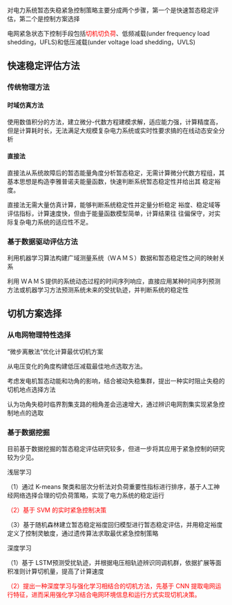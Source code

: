 

对电力系统暂态失稳紧急控制策略主要分成两个步骤，第一个是快速暂态稳定评估，第二个是控制方案选择

电网紧急状态下控制手段包括<font color='red'>切机切负荷</font>、低频减载(under frequency load shedding，UFLS)和低压减载(under voltage load shedding，UVLS)

## 快速稳定评估方法

### 传统物理方法

#### 时域仿真方法

使用数值积分的方法，建立微分-代数方程建模求解，适应能力强，计算精度高，但是计算耗时长，无法满足大规模复杂电力系统或实时性要求搞的在线动态安全分析

#### 直接法

直接法从系统故障后的暂态能量角度分析暂态稳定，无需计算微分代数方程组，其基本思想是构造李雅普诺夫能量函数，快速判断系统暂态稳定性并给出其 稳定裕度。

直接法无需大量仿真计算，能够判断系统稳定性并定量分析稳定 裕度、稳定域等评估指标，计算速度快，但由于能量函数模型简单，计算结果往 往偏保守，对实际复杂电力系统的适应性不足。

### 基于数据驱动评估方法

利用机器学习算法构建广域测量系统（ＷＡＭＳ）数据和暂态稳定性之间的映射关系

利用 ＷＡＭＳ提供的系统动态过程的时间序列响应，直接应用某种时间序列预测方法或机器学习方法预测系统未来的受扰轨迹，并判断系统的稳定性

## 切机方案选择

### 从电网物理特性选择

“微步离散法”优化计算最优切机方案

从电压变化的角度构建低压减载最佳地点选取方法。

考虑发电机暂态动能和功角的影响，结合被动失稳集群，提出一种实时阻止失稳的切机地点选择方法

认为功角失稳时临界割集支路的相角差会迅速增大，通过辨识电网割集实现紧急控制地点的选取

### 基于数据挖掘

目前基于数据挖掘的暂态稳定评估研究较多，但进一步将其应用于紧急控制的研究较为少见。

浅层学习

（1）通过 K-means 聚类和层次分析法对负荷重要性指标进行排序，基于人工神经网络选择合理的切负荷策略，实现了电力系统的稳定运行

<font color='red'>（2）基于 SVM 的实时紧急控制决策</font>

（3）基于随机森林建立暂态稳定裕度回归模型进行暂态稳定评估，并用稳定裕度定义了控制灵敏度，通过遗传算法求取最优紧急控制策略

深度学习

（1）基于 LSTM预测受扰轨迹，并根据电压相轨迹辨识同调机群，依据扩展等面积准则计算切机量，提高了计算速度

<font color='red'>（2）提出一种深度学习与强化学习相结合的切机方法，先基于 CNN 提取电网运行特征，进而采用强化学习结合电网环境信息和运行方式实现切机决策。</font>